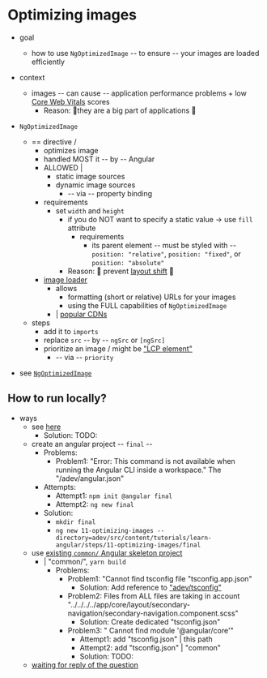 # Optimizing images

* goal  
  * how to use `NgOptimizedImage` -- to ensure -- your images are loaded efficiently

* context
  * images -- can cause -- application performance problems + low [Core Web Vitals](https://web.dev/explore/learn-core-web-vitals) scores
    * Reason: 🧠they are a big part of applications 🧠

* `NgOptimizedImage` 
  * == directive / 
    * optimizes image
    * handled MOST it -- by -- Angular
    * ALLOWED |
      * static image sources
      * dynamic image sources
        * -- via -- property binding
    * requirements
      * set `width` and `height`
        * if you do NOT want to specify a static value -> use `fill` attribute
          * requirements
            * its parent element -- must be styled with -- `position: "relative"`, `position: "fixed"`, or `position: "absolute"` 
        * Reason: 🧠 prevent [layout shift](https://github.com/dancer1325/web.dev/tree/main/src/site/content/en/metrics/cls) 🧠
    * [image loader](../../../../guide/image-optimization#configuring-an-image-loader-for-ngoptimizedimage)
      * allows
        * formatting (short or relative) URLs for your images
        * using the FULL capabilities of `NgOptimizedImage`
      * | [popular CDNs](../../../../guide/image-optimization#configuring-an-image-loader-for-ngoptimizedimage)
  * steps
    * add it to `imports`
    * replace `src` -- by -- `ngSrc` or `[ngSrc]`
    * prioritize an image / might be ["LCP element"](https://github.com/dancer1325/web.dev/tree/main/src/site/content/en/blog/optimize-lcp)
      * -- via -- `priority`

* see [`NgOptimizedImage`](../../../../guide/image-optimization)

## How to run locally?

* ways
  * see [here](/adev/README.md#how-to-generate-a-specific-example-project-locally)
    * Solution: TODO:
  * create an angular project -- `final` --
    * Problems:
      * Problem1: "Error: This command is not available when running the Angular CLI inside a workspace." The "/adev/angular.json"
    * Attempts:
      * Attempt1: `npm init @angular final`
      * Attempt2: `ng new final`
    * Solution: 
      * `mkdir final`
      * `ng new 11-optimizing-images --directory=adev/src/content/tutorials/learn-angular/steps/11-optimizing-images/final`
  * use [existing `common/` Angular skeleton project](../../common)
    * | "common/", `yarn build`
      * Problems:
        * Problem1: "Cannot find tsconfig file "tsconfig.app.json"
          * Solution: Add reference to ["adev/tsconfig"](/adev/tsconfig.app.json)
        * Problem2: Files from ALL files are taking in account "../../../../app/core/layout/secondary-navigation/secondary-navigation.component.scss"
          * Solution: Create dedicated "tsconfig.json"
        * Problem3: " Cannot find module '@angular/core'"
          * Attempt1: add "tsconfig.json" | this path
          * Attempt2: add "tsconfig.json" | "common"
          * Solution: TODO:
  * [waiting for reply of the question](https://discord.com/channels/748677963142135818/762717176142495814/1330602931694866483)


